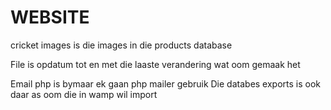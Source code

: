 # WEBSITE
cricket images is die images in die products database

File is opdatum tot en met die laaste verandering wat oom gemaak het

Email php is bymaar ek gaan php mailer gebruik
Die databes exports is ook daar as oom die in wamp wil import
